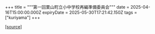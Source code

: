 +++
title = """第一回栗山町立小中学校再編準備委員会"""
date = 2025-04-16T15:00:00.000Z
expiryDate = 2025-05-30T17:21:42.150Z
tags = ["kuriyama"]
+++


[[source]](https://www.town.kuriyama.hokkaido.jp/soshiki/41/31462.html)
